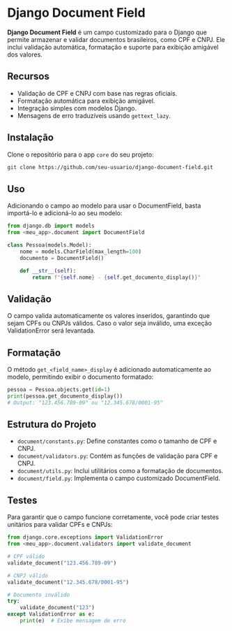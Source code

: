 # Django Document Field

**Django Document Field** é um campo customizado para o Django que permite armazenar e validar documentos brasileiros, como CPF e CNPJ. Ele inclui validação automática, formatação e suporte para exibição amigável dos valores.

## Recursos

- Validação de CPF e CNPJ com base nas regras oficiais.
- Formatação automática para exibição amigável.
- Integração simples com modelos Django.
- Mensagens de erro traduzíveis usando `gettext_lazy`.

## Instalação

Clone o repositório para o app `core` do seu projeto:
```bash
git clone https://github.com/seu-usuario/django-document-field.git
```

## Uso
Adicionando o campo ao modelo para usar o DocumentField, basta importá-lo e adicioná-lo ao seu modelo:

```python
from django.db import models
from <meu_app>.document import DocumentField

class Pessoa(models.Model):
    nome = models.CharField(max_length=100)
    documento = DocumentField()

    def __str__(self):
        return f"{self.nome} - {self.get_documento_display()}"
```

## Validação
O campo valida automaticamente os valores inseridos, garantindo que sejam CPFs ou CNPJs válidos. Caso o valor seja inválido, uma exceção ValidationError será levantada.

## Formatação
O método `get_<field_name>_display` é adicionado automaticamente ao modelo, permitindo exibir o documento formatado:

```python
pessoa = Pessoa.objects.get(id=1)
print(pessoa.get_documento_display())
# Output: "123.456.789-09" ou "12.345.678/0001-95"
```

## Estrutura do Projeto
- `document/constants.py`: Define constantes como o tamanho de CPF e CNPJ.
- `document/validators.py`: Contém as funções de validação para CPF e CNPJ.
- `document/utils.py`: Inclui utilitários como a formatação de documentos.
- `document/field.py`: Implementa o campo customizado DocumentField.


## Testes
Para garantir que o campo funcione corretamente, você pode criar testes unitários para validar CPFs e CNPJs:

```python
from django.core.exceptions import ValidationError
from <meu_app>.document.validators import validate_document

# CPF válido
validate_document("123.456.789-09")

# CNPJ válido
validate_document("12.345.678/0001-95")

# Documento inválido
try:
    validate_document("123")
except ValidationError as e:
    print(e)  # Exibe mensagem de erro
```